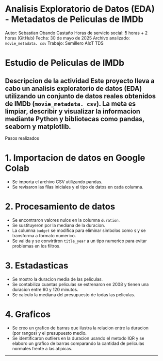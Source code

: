 # Analisis Exploratorio de Datos (EDA) - Metadatos de Peliculas de IMDb
Autor: Sebastian Obando Castaño
Horas de servicio social: 5 horas + 2 horas (GitHub)
Fecha: 30 de mayo de 2025
Archivo analizado: `movie_metadata. csv`
Trabajo: Semillero AIoT TDS

# Estudio de Peliculas de IMDb
Descripcion de la actividad
Este proyecto lleva a cabo un analisis exploratorio de datos (EDA) utilizando un conjunto de datos reales obtenidos de IMDb (`movie_metadata. csv`). La meta es limpiar, describir y visualizar la informacion mediante Python y bibliotecas como pandas, seaborn y matplotlib.
---

Pasos realizados
# 1. Importacion de datos en Google Colab
- Se importa el archivo CSV utilizando pandas.
- Se revisaron las filas iniciales y el tipo de datos en cada columna.
# 2. Procesamiento de datos
- Se encontraron valores nulos en la columna `duration`.
- Se sustituyeron por la mediana de la duracion.
- La columna `budget` se modifica para eliminar simbolos como `$` y se transforma a formato numerico.
- Se valida y se convirtiron `title_year` a un tipo numerico para evitar problemas en los filtros.
# 3. Estadasticas
- Se mostro la duracion media de las peliculas.
- Se contabiliza cuantas peliculas se estrenaron en 2008 y tienen una duracion entre 90 y 120 minutos.
- Se calculo la mediana del presupuesto de todas las peliculas.
# 4. Graficos
- Se creo un grafico de barras que ilustra la relacion entre la duracion (por rangos) y el presupuesto medio.
- Se identificaron outliers en la duracion usando el metodo IQR y se elaboro un grafico de barras comparando la cantidad de peliculas normales frente a las atipicas.
---
